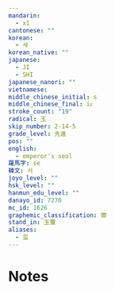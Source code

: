 ```yaml
---
mandarin:
  - xǐ
cantonese: ""
korean:
  - 새
korean_native: ""
japanese:
  - JI
  - SHI
japanese_nanori: ""
vietnamese:
middle_chinese_initial: s
middle_chinese_final: iᴇ
stroke_count: "19"
radical: 玉
skip_number: 2-14-5
grade_level: 先進
pos: ""
english:
  - emperor's seal
羅馬字: se
韓文: 서
joyo_level: ""
hsk_level: ""
hanmun_edu_level: ""
danayo_id: 7270
mc_id: 1626
graphemic_classification: 爾
stand_in: 玉璽
aliases:
  - 玺
---
```


# Notes
